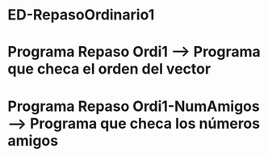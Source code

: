 # ED-RepasoOrdinario1

# Programa Repaso Ordi1 --> Programa que checa el orden del vector
# Programa Repaso Ordi1-NumAmigos --> Programa que checa los números amigos
